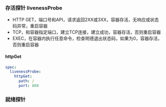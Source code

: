 ### 存活探针 livenessProbe
- HTTP GET，端口号和API，请求返回2XX或3XX，容器存活，无响应或状态码异常，重启容器
- TCP，和容器指定端口，建立TCP连接，建立成功，容器存活，否则重启容器
- EXEC，在容器内执行任意命令，检查明德退出状态码，如果为0，容器存活，否则重启容器

#### httpGet
```yaml
spec:
  livenessProbe:
    httpGet:
      path: /
      port: 808
```

### 就绪探针